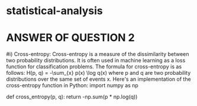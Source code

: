 # statistical-analysis
# ANSWER OF QUESTION 2
#i) Cross-entropy:
    Cross-entropy is a measure of the dissimilarity between two probability distributions. It is often used in machine learning as a loss function for classification         problems. The formula for cross-entropy is as follows:
    H(p, q) = -\sum_{x} p(x) \log q(x)
    where p and q are two probability distributions over the same set of events x.
    Here's an implementation of the cross-entropy function in Python:
    import numpy as np

def cross_entropy(p, q):
    return -np.sum(p * np.log(q))
